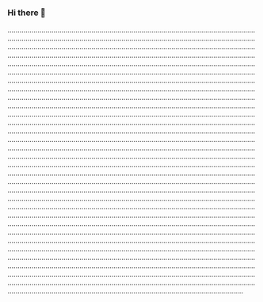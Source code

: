 ### Hi there 👋

..........................................................................................................................................................................................................................................................................................................................................................................................................................................................................................................................................................................................................................................................................................................................................................................................................................................................................................................................................................................................................................................................................................................................................................................................................................................................................................................................................................................................................................................................................................................................................................................................................................................................................................................................................................................................................................................................................................................................................................................................................................................................................................................................................................................................................................................................................................................................................................................................................................................................................................................................................................................................................................................................................................................................................................................................................................................................................................................................................................................................................................................................................................................................................................................................................................................................................................................................................................................................................................................................................................................................................................................................................................................................................................................................................................................................................................................................................................................................................................................................................................................................................................................................